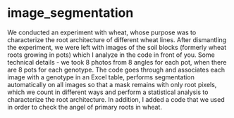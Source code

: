 # image_segmentation
We conducted an experiment with wheat, whose purpose was to characterize the root architecture of different wheat lines. 
After dismantling the experiment, we were left with images of the soil blocks (formerly wheat roots growing in pots) which I analyze in the code in front of you. 
Some technical details - we took 8 photos from 8 angles for each pot, when there are 8 pots for each genotype. 
The code goes through and associates each image with a genotype in an Excel table, performs segmentation automatically on all images so that a mask remains with only root pixels, which we count in different ways and perform a statistical analysis to characterize the root architecture.
In addition, I added a code that we used in order to check the angel of primary roots in wheat.
